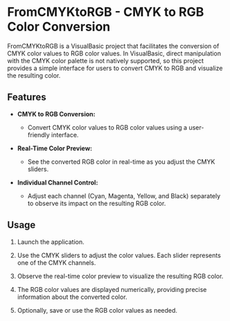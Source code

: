 # FromCMYKtoRGB - CMYK to RGB Color Conversion

FromCMYKtoRGB is a VisualBasic project that facilitates the conversion of CMYK color values to RGB color values. In VisualBasic, direct manipulation with the CMYK color palette is not natively supported, so this project provides a simple interface for users to convert CMYK to RGB and visualize the resulting color.

## Features

- **CMYK to RGB Conversion:**
  - Convert CMYK color values to RGB color values using a user-friendly interface.

- **Real-Time Color Preview:**
  - See the converted RGB color in real-time as you adjust the CMYK sliders.

- **Individual Channel Control:**
  - Adjust each channel (Cyan, Magenta, Yellow, and Black) separately to observe its impact on the resulting RGB color.

## Usage

1. Launch the application.

2. Use the CMYK sliders to adjust the color values. Each slider represents one of the CMYK channels.

3. Observe the real-time color preview to visualize the resulting RGB color.

4. The RGB color values are displayed numerically, providing precise information about the converted color.

5. Optionally, save or use the RGB color values as needed.

